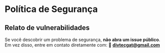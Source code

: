 # Política de Segurança

## Relato de vulnerabilidades
Se você descobrir um problema de segurança, **não abra um issue público**.  
Em vez disso, entre em contato diretamente com: 📧 **divtecgat@gmail.com** 